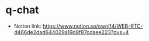 # q-chat

-   Notion link: https://www.notion.so/owni14/WEB-RTC-d466de2dad644029a19d8f87cdaee223?pvs=4
